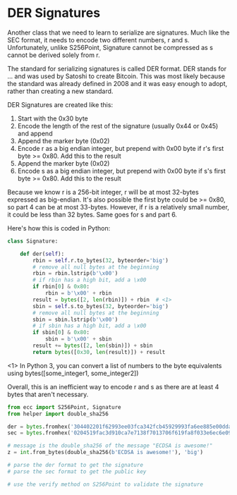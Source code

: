 # DER Signatures

Another class that we need to learn to serialize are signatures. Much like the SEC format, it needs to encode two different numbers, r and s. Unfortunately, unlike S256Point, Signature cannot be compressed as s cannot be derived solely from r.

The standard for serializing signatures is called DER format. DER stands for ... and was used by Satoshi to create Bitcoin. This was most likely because the standard was already defined in 2008 and it was easy enough to adopt, rather than creating a new standard.

DER Signatures are created like this:

1. Start with the 0x30 byte
2. Encode the length of the rest of the signature (usually 0x44 or 0x45) and append
3. Append the marker byte (0x02)
4. Encode r as a big endian integer, but prepend with 0x00 byte if r's first byte >= 0x80. Add this to the result
5. Append the marker byte (0x02)
6. Encode s as a big endian integer, but prepend with 0x00 byte if s's first byte >= 0x80. Add this to the result

Because we know r is a 256-bit integer, r will be at most 32-bytes expressed as big-endian. It's also possible the first byte could be >= 0x80, so part 4 can be at most 33-bytes. However, if r is a relatively small number, it could be less than 32 bytes. Same goes for s and part 6.

Here's how this is coded in Python:

```python
class Signature:

    def der(self):
        rbin = self.r.to_bytes(32, byteorder='big')
        # remove all null bytes at the beginning
        rbin = rbin.lstrip(b'\x00')
        # if rbin has a high bit, add a \x00
        if rbin[0] & 0x80:
            rbin = b'\x00' + rbin
        result = bytes([2, len(rbin)]) + rbin  # <1>
        sbin = self.s.to_bytes(32, byteorder='big')
        # remove all null bytes at the beginning
        sbin = sbin.lstrip(b'\x00')
        # if sbin has a high bit, add a \x00
        if sbin[0] & 0x80:
            sbin = b'\x00' + sbin
        result += bytes([2, len(sbin)]) + sbin
        return bytes([0x30, len(result)]) + result
```
<1> In Python 3, you can convert a list of numbers to the byte equivalents using bytes([some_integer1, some_integer2])

Overall, this is an inefficient way to encode r and s as there are at least 4 bytes that aren't necessary.

```python
from ecc import S256Point, Signature
from helper import double_sha256

der = bytes.fromhex('304402201f62993ee03fca342fcb45929993fa6ee885e00ddad8de154f268d98f083991402201e1ca12ad140c04e0e022c38f7ce31da426b8009d02832f0b44f39a6b178b7a1')
sec = bytes.fromhex('0204519fac3d910ca7e7138f7013706f619fa8f033e6ec6e09370ea38cee6a7574')

# message is the double_sha256 of the message "ECDSA is awesome!"
z = int.from_bytes(double_sha256(b'ECDSA is awesome!'), 'big')

# parse the der format to get the signature
# parse the sec format to get the public key

# use the verify method on S256Point to validate the signature
```
